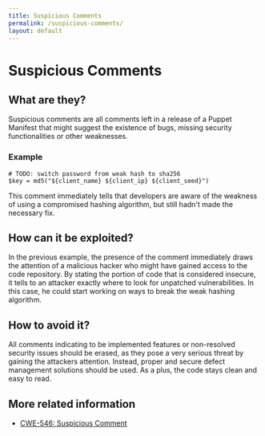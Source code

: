 ```yaml
---
title: Suspicious Comments
permalink: /suspicious-comments/
layout: default
---
```


# Suspicious Comments

## What are they?

Suspicious comments are all comments left in a release of a Puppet Manifest that might suggest the existence of bugs, missing security functionalities or other weaknesses.


### Example
```puppet
# TODO: switch password from weak hash to sha256
$key = md5("${client_name} ${client_ip} ${client_seed}")
```
This comment immediately tells that developers are aware of the weakness of using a compromised hashing algorithm, but still hadn't made the necessary fix.

## How can it be exploited?

In the previous example, the presence of the comment immediately draws the attention of a malicious hacker who might have gained access to the code repository. By stating the portion of code that is considered insecure, it tells to an attacker exactly where to look for unpatched vulnerabilities. In this case, he could start working on ways to break the weak hashing algorithm.

## How to avoid it?

All comments indicating to be implemented features or non-resolved security issues should be erased, as they pose a very serious threat by gaining the attackers attention. Instead, proper and secure defect management solutions should be used. As a plus, the code stays clean and easy to read.

## More related information

* [CWE-546: Suspicious Comment](https://cwe.mitre.org/data/definitions/546.html)